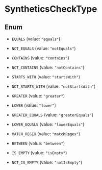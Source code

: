 # SyntheticsCheckType

## Enum

- `EQUALS` (value: `"equals"`)

- `NOT_EQUALS` (value: `"notEquals"`)

- `CONTAINS` (value: `"contains"`)

- `NOT_CONTAINS` (value: `"notContains"`)

- `STARTS_WITH` (value: `"startsWith"`)

- `NOT_STARTS_WITH` (value: `"notStartsWith"`)

- `GREATER` (value: `"greater"`)

- `LOWER` (value: `"lower"`)

- `GREATER_EQUALS` (value: `"greaterEquals"`)

- `LOWER_EQUALS` (value: `"lowerEquals"`)

- `MATCH_REGEX` (value: `"matchRegex"`)

- `BETWEEN` (value: `"between"`)

- `IS_EMPTY` (value: `"isEmpty"`)

- `NOT_IS_EMPTY` (value: `"notIsEmpty"`)

